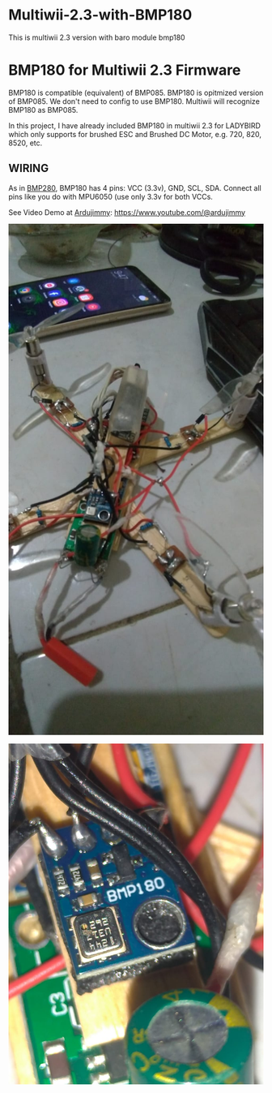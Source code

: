 # Multiwii-2.3-with-BMP180
This is multiwii 2.3 version with baro module bmp180

<h1>BMP180 for Multiwii 2.3 Firmware</h1>
<p>BMP180 is compatible (equivalent) of BMP085. BMP180 is opitmized version of BMP085. We don't need to config to use BMP180. Multiwii will recognize BMP180 as BMP085.</p>
<p>In this project, I have already included BMP180 in multiwii 2.3 for LADYBIRD which only supports for brushed ESC and Brushed DC Motor, e.g. 720, 820, 8520, etc.</p>

<h2>WIRING</h2>
<p>As in <a href="https://github.com/ArduJimmy/Multiwii-2.3-with-BMP280" target="_blank">BMP280</a>, BMP180 has 4 pins: VCC (3.3v), GND, SCL, SDA. Connect all pins like you do with MPU6050 (use only 3.3v for both VCCs.</p>

See Video Demo at <a href="https://www.youtube.com/@ardujimmy" target="_blank">Ardujimmy</a>: https://www.youtube.com/@ardujimmy

<p><img src="https://github.com/ArduJimmy/Multiwii-2.3-with-BMP180/blob/main/bmp180_multiwii_ladybird2.png"/></p>
<p><img src="https://github.com/ArduJimmy/Multiwii-2.3-with-BMP180/blob/main/bmp180_multiwii_ladybird1.png"/></p>
